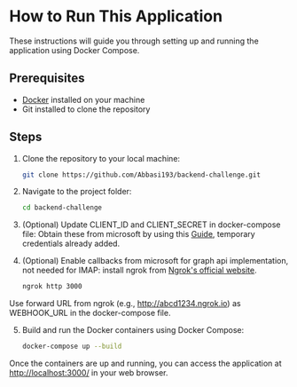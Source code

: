 # How to Run This Application

These instructions will guide you through setting up and running the application using Docker Compose.

## Prerequisites

- [Docker](https://www.docker.com/) installed on your machine
- Git installed to clone the repository

## Steps

1. Clone the repository to your local machine:
   ```bash
   git clone https://github.com/Abbasi193/backend-challenge.git

2. Navigate to the project folder:
   ```bash
   cd backend-challenge
   
3. (Optional) Update CLIENT_ID and CLIENT_SECRET in docker-compose file:
   Obtain these from microsoft by using this [Guide](https://github.com/Abbasi193/backend-challenge/wiki/Register-application-with-microsoft-azure), temporary credentials already added.


4. (Optional) Enable callbacks from microsoft for graph api implementation, not needed for IMAP:
   install ngrok from [Ngrok's official website](https://ngrok.com/docs/getting-started/).
   ```bash
   ngrok http 3000

Use forward URL from ngrok (e.g., http://abcd1234.ngrok.io) as WEBHOOK_URL in the docker-compose file.
  
5. Build and run the Docker containers using Docker Compose:
   ```bash
   docker-compose up --build

Once the containers are up and running, you can access the application at [http://localhost:3000/](http://localhost:3000/)
in your web browser.
